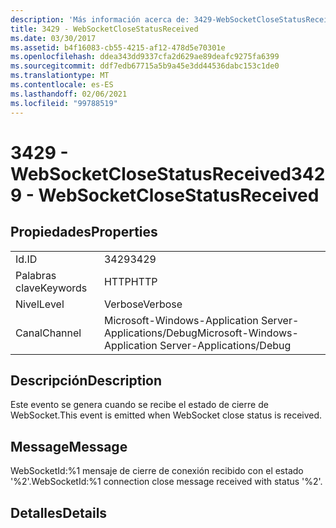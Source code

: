 ```yaml
---
description: 'Más información acerca de: 3429-WebSocketCloseStatusReceived'
title: 3429 - WebSocketCloseStatusReceived
ms.date: 03/30/2017
ms.assetid: b4f16083-cb55-4215-af12-478d5e70301e
ms.openlocfilehash: ddea343dd9337cfa2d629ae89deafc9275fa6399
ms.sourcegitcommit: ddf7edb67715a5b9a45e3dd44536dabc153c1de0
ms.translationtype: MT
ms.contentlocale: es-ES
ms.lasthandoff: 02/06/2021
ms.locfileid: "99788519"
---
```

# <a name="3429---websocketclosestatusreceived"></a><span data-ttu-id="6dc18-103">3429 - WebSocketCloseStatusReceived</span><span class="sxs-lookup"><span data-stu-id="6dc18-103">3429 - WebSocketCloseStatusReceived</span></span>

## <a name="properties"></a><span data-ttu-id="6dc18-104">Propiedades</span><span class="sxs-lookup"><span data-stu-id="6dc18-104">Properties</span></span>  
  
|||  
|-|-|  
|<span data-ttu-id="6dc18-105">Id.</span><span class="sxs-lookup"><span data-stu-id="6dc18-105">ID</span></span>|<span data-ttu-id="6dc18-106">3429</span><span class="sxs-lookup"><span data-stu-id="6dc18-106">3429</span></span>|  
|<span data-ttu-id="6dc18-107">Palabras clave</span><span class="sxs-lookup"><span data-stu-id="6dc18-107">Keywords</span></span>|<span data-ttu-id="6dc18-108">HTTP</span><span class="sxs-lookup"><span data-stu-id="6dc18-108">HTTP</span></span>|  
|<span data-ttu-id="6dc18-109">Nivel</span><span class="sxs-lookup"><span data-stu-id="6dc18-109">Level</span></span>|<span data-ttu-id="6dc18-110">Verbose</span><span class="sxs-lookup"><span data-stu-id="6dc18-110">Verbose</span></span>|  
|<span data-ttu-id="6dc18-111">Canal</span><span class="sxs-lookup"><span data-stu-id="6dc18-111">Channel</span></span>|<span data-ttu-id="6dc18-112">Microsoft-Windows-Application Server-Applications/Debug</span><span class="sxs-lookup"><span data-stu-id="6dc18-112">Microsoft-Windows-Application Server-Applications/Debug</span></span>|  
  
## <a name="description"></a><span data-ttu-id="6dc18-113">Descripción</span><span class="sxs-lookup"><span data-stu-id="6dc18-113">Description</span></span>  

 <span data-ttu-id="6dc18-114">Este evento se genera cuando se recibe el estado de cierre de WebSocket.</span><span class="sxs-lookup"><span data-stu-id="6dc18-114">This event is emitted when WebSocket close status is received.</span></span>  
  
## <a name="message"></a><span data-ttu-id="6dc18-115">Message</span><span class="sxs-lookup"><span data-stu-id="6dc18-115">Message</span></span>  

 <span data-ttu-id="6dc18-116">WebSocketId:%1 mensaje de cierre de conexión recibido con el estado '%2'.</span><span class="sxs-lookup"><span data-stu-id="6dc18-116">WebSocketId:%1 connection close message received with status '%2'.</span></span>  
  
## <a name="details"></a><span data-ttu-id="6dc18-117">Detalles</span><span class="sxs-lookup"><span data-stu-id="6dc18-117">Details</span></span>
